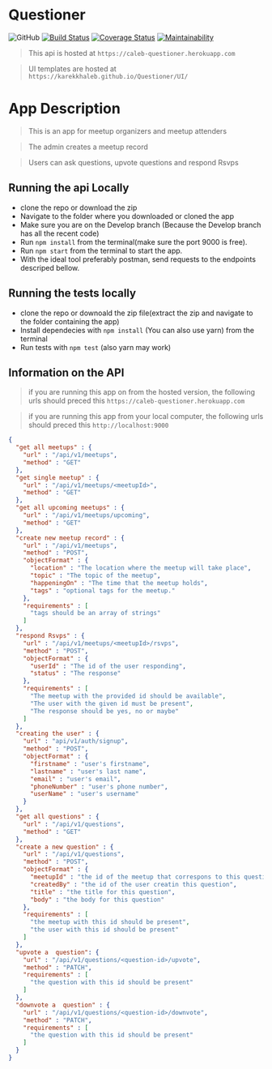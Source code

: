 # Questioner

![GitHub](https://img.shields.io/github/license/mashape/apistatus.svg)
[![Build Status](https://travis-ci.org/karekkhaleb/Questioner.svg?branch=Develop)](https://travis-ci.org/karekkhaleb/Questioner)
[![Coverage Status](https://coveralls.io/repos/github/karekkhaleb/Questioner/badge.svg?branch=Develop)](https://coveralls.io/github/karekkhaleb/Questioner?branch=Develop)
[![Maintainability](https://api.codeclimate.com/v1/badges/5fbdaed021a61dc69a8f/maintainability)](https://codeclimate.com/github/karekkhaleb/Questioner/maintainability)


> This api is hosted at `https://caleb-questioner.herokuapp.com`

> UI templates are hosted at `https://karekkhaleb.github.io/Questioner/UI/`


# App Description
> This is an app for meetup organizers and meetup attenders

> The admin creates a meetup record

> Users can ask questions, upvote questions and respond Rsvps

## Running the api Locally

* clone the repo or download the zip
* Navigate to the folder where you downloaded or cloned the app
* Make sure you are on the Develop branch (Because the Develop branch has all the recent code)
* Run `npm install` from the terminal(make sure the port 9000 is free).
* Run `npm start` from the terminal to start the app.
* With the ideal tool preferably postman, send requests to the endpoints descriped bellow.

## Running the tests locally 
* clone the repo or downoald the zip file(extract the zip and navigate to the folder containing the app)
* Install dependecies with `npm install` (You can also use yarn) from the terminal
* Run tests with `npm test` (also yarn may work)


## Information on the API
 
> if you are running this app on from the hosted version, the following urls should preced this `https://caleb-questioner.herokuapp.com`

> if you are running this app from your local computer, the following urls should preced this `http://localhost:9000`


```json
{
  "get all meetups" : {
    "url" : "/api/v1/meetups",
    "method" : "GET"
  },
  "get single meetup" : {
    "url" : "/api/v1/meetups/<meetupId>",
    "method" : "GET"
  },
  "get all upcoming meetups" : {
    "url" : "/api/v1/meetups/upcoming",
    "method" : "GET"
  },
  "create new meetup record" : {
    "url" : "/api/v1/meetups",
    "method" : "POST",
    "objectFormat" : {
      "location" : "The location where the meetup will take place",
      "topic" : "The topic of the meetup",
      "happeningOn" : "The time that the meetup holds",
      "tags" : "optional tags for the meetup."
    },
    "requirements" : [
      "tags should be an array of strings"
    ]
  },
  "respond Rsvps" : {
    "url" : "/api/v1/meetups/<meetupId>/rsvps",
    "method" : "POST",
    "objectFormat" : {
      "userId" : "The id of the user responding",
      "status" : "The response"
    },
    "requirements" : [
      "The meetup with the provided id should be available",
      "The user with the given id must be present",
      "The response should be yes, no or maybe"
    ]    
  },
  "creating the user" : {
    "url" : "api/v1/auth/signup",
    "method" : "POST",
    "objectFormat" : {
      "firstname" : "user's firstname",
      "lastname" : "user's last name",
      "email" : "user's email",
      "phoneNumber" : "user's phone number",
      "userName" : "user's username"
    }
  },
  "get all questions" : {
    "url" : "/api/v1/questions",
    "method" : "GET"
  },
  "create a new question" : {
    "url" : "/api/v1/questions",
    "method" : "POST",
    "objectFormat" : {
      "meetupId" : "the id of the meetup that correspons to this question",
      "createdBy" : "the id of the user creatin this question",
      "title" : "the title for this question",
      "body" : "the body for this question"
    },
    "requirements" : [
      "the meetup with this id should be present",
      "the user with this id should be present"
    ]
  },
  "upvote a  question": {
    "url" : "/api/v1/questions/<question-id>/upvote",
    "method" : "PATCH",
    "requirements" : [
      "the question with this id should be present"
    ]
  },
  "downvote a  question" : {
    "url" : "/api/v1/questions/<question-id>/downvote",
    "method" : "PATCH",
    "requirements" : [
      "the question with this id should be present"
    ]
  }
}

```
